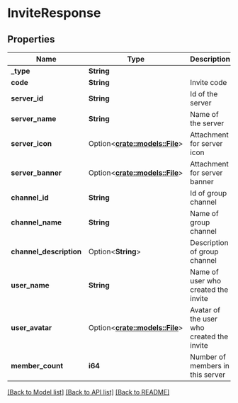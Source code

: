 # InviteResponse

## Properties

Name | Type | Description | Notes
------------ | ------------- | ------------- | -------------
**_type** | **String** |  | 
**code** | **String** | Invite code | 
**server_id** | **String** | Id of the server | 
**server_name** | **String** | Name of the server | 
**server_icon** | Option<[**crate::models::File**](File.md)> | Attachment for server icon | [optional]
**server_banner** | Option<[**crate::models::File**](File.md)> | Attachment for server banner | [optional]
**channel_id** | **String** | Id of group channel | 
**channel_name** | **String** | Name of group channel | 
**channel_description** | Option<**String**> | Description of group channel | [optional]
**user_name** | **String** | Name of user who created the invite | 
**user_avatar** | Option<[**crate::models::File**](File.md)> | Avatar of the user who created the invite | [optional]
**member_count** | **i64** | Number of members in this server | 

[[Back to Model list]](../README.md#documentation-for-models) [[Back to API list]](../README.md#documentation-for-api-endpoints) [[Back to README]](../README.md)


